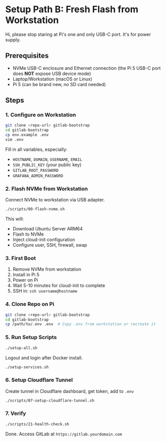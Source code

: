 # Setup Path B: Fresh Flash from Workstation

Hi, please stop staring at Pi's one and only USB-C port. It's for power supply.

## Prerequisites
- NVMe USB-C enclosure and Ethernet connection (the Pi 5 USB-C port does **NOT** expose USB device mode)
- Laptop/Workstation (macOS or Linux)
- Pi 5 (can be brand new, no SD card needed)

## Steps

### 1. Configure on Workstation

```bash
git clone <repo-url> gitlab-bootstrap
cd gitlab-bootstrap
cp env.example .env
vim .env
```

Fill in all variables, especially:
- `HOSTNAME`, `DOMAIN`, `USERNAME`, `EMAIL`
- `SSH_PUBLIC_KEY` (your public key)
- `GITLAB_ROOT_PASSWORD`
- `GRAFANA_ADMIN_PASSWORD`

### 2. Flash NVMe from Workstation

Connect NVMe to workstation via USB adapter.

```bash
./scripts/00-flash-nvme.sh
```

This will:
- Download Ubuntu Server ARM64
- Flash to NVMe
- Inject cloud-init configuration
- Configure user, SSH, firewall, swap

### 3. First Boot

1. Remove NVMe from workstation
2. Install in Pi 5
3. Power on Pi
4. Wait 5-10 minutes for cloud-init to complete
5. SSH in: `ssh username@hostname`

### 4. Clone Repo on Pi

```bash
git clone <repo-url> gitlab-bootstrap
cd gitlab-bootstrap
cp /path/to/.env .env  # Copy .env from workstation or recreate it
```

### 5. Run Setup Scripts

```bash
./setup-all.sh
```

Logout and login after Docker install.

```bash
./setup-services.sh
```

### 6. Setup Cloudflare Tunnel

Create tunnel in Cloudflare dashboard, get token, add to `.env`

```bash
./scripts/07-setup-cloudflare-tunnel.sh
```

### 7. Verify

```bash
./scripts/21-health-check.sh
```

Done. Access GitLab at `https://gitlab.yourdomain.com`

